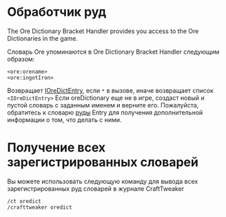 # Обработчик руд

The Ore Dictionary Bracket Handler provides you access to the Ore Dictionaries in the game.

Словарь Ore упоминаются в Ore Dictionary Bracket Handler следующим образом:

```zenscript
<ore:orename>
<ore:ingotIron>
```

Возвращает [IOreDictEntry](/Vanilla/OreDict/IOreDictEntry/), если `*` в вызове, иначе возвращает список `<IOreDictEntry>` Если oreDictionary еще не в игре, создаст новый и пустой словарь с заданным именем и верните его. Пожалуйста, обратитесь к словарю [руды](/Vanilla/OreDict/IOreDictEntry/) Entry для получения дополнительной информации о том, что делать с ними.

# Получение всех зарегистрированных словарей

Вы можете использовать следующую команду для вывода всех зарегистрированных руд словарей в журнале CraftTweaker

    /ct oredict
    /crafttweaker oredict